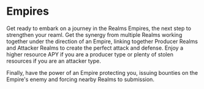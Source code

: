 # Empires

Get ready to embark on a journey in the Realms Empires, the next step to strengthen your reaml.
Get the synergy from multiple Realms working together under the direction of an Empire, linking
together Producer Realms and Attacker Realms to create the perfect attack and defense. Enjoy a
higher resource APY if you are a producer type or plenty of stolen resources if you are an
attacker type.

Finally, have the power of an Empire protecting you, issuing bounties on the Empire's enemy and
forcing nearby Realms to submission.
